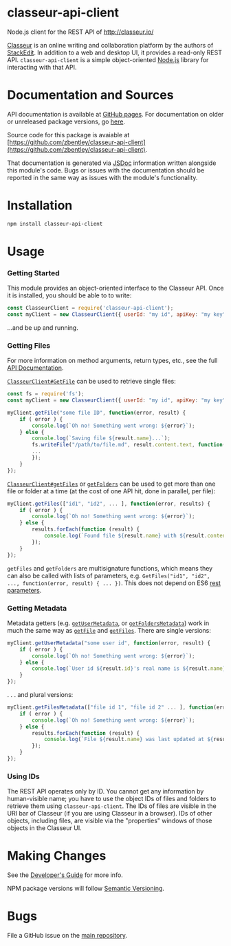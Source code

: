 # classeur-api-client

Node.js client for the REST API of http://classeur.io/

[Classeur](http://classeur.io/) is an online writing and collaboration platform by the authors of [StackEdit](https://stackedit.io/). In addition to a web and desktop UI, it provides a read-only REST API. `classeur-api-client` is a simple object-oriented [Node.js](https://nodejs.org) library for interacting with that API.

# Documentation and Sources

API documentation is available at [GitHub pages](http://zbentley.github.io/classeur-api-client/versions/latest/module-classeur-api-client.html). For documentation on older or unreleased package versions, go [here](http://zbentley.github.io/classeur-api-client).

Source code for this package is avaiable at [https://github.com/zbentley/classeur-api-client](https://github.com/zbentley/classeur-api-client).

That documentation is generated via [JSDoc](http://usejsdoc.org/) information written alongside this module's code. Bugs or issues with the documentation should be reported in the same way as issues with the module's functionality.

# Installation

```bash
npm install classeur-api-client
```

# Usage

### Getting Started

This module provides an object-oriented interface to the Classeur API. Once it is installed, you should be able to to write:

```javascript
const ClasseurClient = require('classeur-api-client');
const myClient = new ClasseurClient({ userId: "my id", apiKey: "my key" });
```

...and be up and running.

### Getting Files

For more information on method arguments, return types, etc., see the full [API Documentation](http://zbentley.github.io/classeur-api-client/versions/latest/index.html#toc7__anchor).

[`ClasseurClient#GetFile`](http://zbentley.github.io/classeur-api-client/versions/latest/module-classeur-api-client-ClasseurClient.html#getFile__anchor) can be used to retrieve single files:

```javascript
const fs = require('fs');
const myClient = new ClasseurClient({ userId: "my id", apiKey: "my key" });

myClient.getFile("some file ID", function(error, result) {
	if ( error ) {
		console.log(`Oh no! Something went wrong: ${error}`);
	} else {
		console.log(`Saving file ${result.name}...`);
		fs.writeFile("/path/to/file.md", result.content.text, function(error, result) {
		...
		});
	}
});
```

[`ClasseurClient#getFiles`](http://zbentley.github.io/classeur-api-client/versions/latest/module-classeur-api-client-ClasseurClient.html#getFiles__anchor) or [`getFolders`](http://zbentley.github.io/classeur-api-client/versions/latest/module-classeur-api-client-ClasseurClient.html#getFolders__anchor) can be used to get more than one file or folder at a time (at the cost of one API hit, done in parallel, per file):

```javascript
myClient.getFiles(["id1", "id2", ... ], function(error, results) {
	if ( error ) {
		console.log(`Oh no! Something went wrong: ${error}`);
	} else {
		results.forEach(function (result) {
			console.log(`Found file ${result.name} with ${result.content.text}`);
		});
	}
});
```

`getFiles` and `getFolders` are multisignature functions, which means they can also be called with lists of parameters, e.g. `GetFiles("id1", "id2", ..., function(error, result) { ... })`. This does not depend on ES6 [rest parameters](https://nodejs.org/en/docs/es6/#which-features-are-behind-the-es_staging-flag).

### Getting Metadata

Metadata getters (e.g. [`getUserMetadata`](http://zbentley.github.io/classeur-api-client/versions/latest/module-classeur-api-client-ClasseurClient.html#getUserMetadata__anchor), or [`getFoldersMetadata`](http://zbentley.github.io/classeur-api-client/versions/latest/module-classeur-api-client-ClasseurClient.html#getFoldersMetadata2__anchor)) work in much the same way as [`getFile`](http://zbentley.github.io/classeur-api-client/versions/latest/module-classeur-api-client-ClasseurClient.html#getFile__anchor) and [`getFiles`](http://zbentley.github.io/classeur-api-client/versions/latest/module-classeur-api-client-ClasseurClient.html#getFiles__anchor). There are single versions:

```javascript
myClient.getUserMetadata("some user id", function(error, result) {
	if ( error ) {
		console.log(`Oh no! Something went wrong: ${error}`);
	} else {
		console.log(`User id ${result.id}'s real name is ${result.name}`);
	}
});
```
. . . and plural versions:

```javascript
myClient.getFilesMetadata(["file id 1", "file id 2" ... ], function(error, result) {
	if ( error ) {
		console.log(`Oh no! Something went wrong: ${error}`);
	} else {
		results.forEach(function (result) {
			console.log(`File ${result.name} was last updated at ${result.updated}`);
		});
	}
});
```

### Using IDs

The REST API operates only by ID. You cannot get any information by human-visible name; you have to use the object IDs of files and folders to retrieve them using `classeur-api-client`. The IDs of files are visible in the URI bar of Classeur (if you are using Classeur in a browser). IDs of other objects, including files, are visible via the "properties" windows of those objects in the Classeur UI.

# Making Changes

See the [Developer's Guide](https://github.com/zbentley/classeur-api-client/blob/master/doc/tutorials/DeveloperGuide.md) for more info.

NPM package versions will follow [Semantic Versioning](http://semver.org/).

# Bugs

File a GitHub issue on the [main repository](https://github.com/zbentley/classeur-api-client).